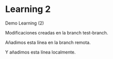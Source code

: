 # Learning 2
Demo Learning (2)

Modificaciones creadas en la branch test-branch.

Añadimos esta línea en la branch remota.

Y añadimos esta línea localmente.
